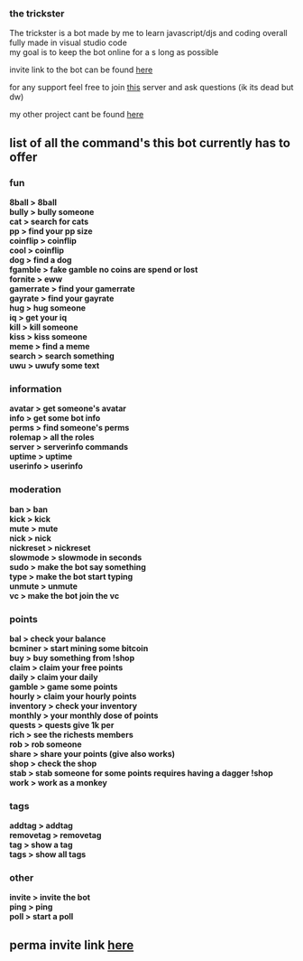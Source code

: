 ### the trickster
The trickster is a bot made by me to learn javascript/djs and coding overall\
fully made in visual studio code\
my goal is to keep the bot online for a s long as possible

invite link to the bot can be found [here](https://discord.com/oauth2/authorize?client_id=748985087420399717&scope=bot&permissions=67120320)

for any support feel free to join [this](https://discord.gg/TAp9Kt2) server and ask questions (ik its dead but dw)

my other project cant be found [here](https://skyblockdev.github.io/YetAnotherSkyblockBot/)



## list of all the command's this bot currently has to offer


### fun
**8ball > 8ball\
bully > bully someone\
cat > search for cats\
pp > find your pp size\
coinflip > coinflip\
cool > coinflip\
dog > find a dog\
fgamble > fake gamble no coins are spend or lost\
fornite > eww\
gamerrate > find your gamerrate\
gayrate > find your gayrate\
hug > hug someone\
iq > get your iq\
kill > kill someone\
kiss > kiss someone\
meme > find a meme\
search > search something\
uwu > uwufy some text**
### information
**avatar > get someone's avatar\
info > get some bot info \
perms > find someone's perms\
rolemap > all the roles\
server > serverinfo commands\
uptime > uptime\
userinfo > userinfo**
### moderation
**ban > ban\
kick > kick\
mute > mute\
nick > nick\
nickreset > nickreset\
slowmode > slowmode in seconds\
sudo > make the bot say something\
type > make the bot start typing\
unmute > unmute\
vc > make the bot join the vc**
### points
**bal > check your balance\
bcminer > start mining some bitcoin\
buy > buy something from !shop\
claim > claim your free points\
daily > claim your daily\
gamble > game some points\
hourly > claim your hourly points\
inventory > check your inventory\
monthly > your monthly dose of points\
quests > quests give 1k per\
rich > see the richests members\
rob > rob someone\
share > share your points (give also works)\
shop > check the shop\
stab > stab someone for some points requires having a dagger !shop\
work > work as a monkey**
### tags
**addtag > addtag\
removetag > removetag\
tag > show a tag\
tags > show all tags**
### other
**invite > invite the bot\
ping > ping\
poll > start a poll**

## perma invite link [here](https://discord.com/oauth2/authorize?client_id=748985087420399717&scope=bot&permissions=67120320)
